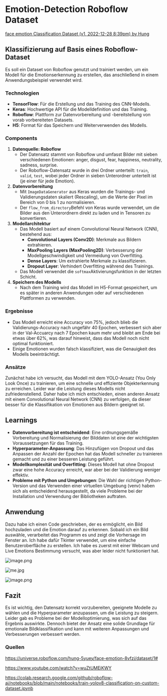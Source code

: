 # Emotion-Detection Roboflow Dataset

[face emotion Classification Dataset (v1, 2022-12-28 8:39pm) by Hung](https://universe.roboflow.com/hung-5yuey/face-emotion-8vfzj/dataset/1#)

## Klassifizierung auf Basis eines Roboflow-Dataset

Es soll ein Dataset von Roboflow genutzt und trainiert werden, um ein Modell für die Emotionserkennung zu erstellen, das anschließend in einem Anwendungsbeispiel verwendet wird.

### **Technologien**

- **TensorFlow**: Für die Erstellung und das Training des CNN-Modells.
- **Keras**: Hochwertige API für die Modelldefinition und das Training.
- **Roboflow**: Plattform zur Datenvorbereitung und -bereitstellung von vorab vorbereiteten Datasets.
- **H5**: Format für das Speichern und Weiterverwenden des Modells.

### Components

1. **Datenquelle: Roboflow**
    - Der Datensatz stammt von Roboflow und umfasst Bilder mit sieben verschiedenen Emotionen: anger, disgust, fear, happiness, neutrality, sadness, surprise.
    - Der Roboflow-Datensatz wurde in drei Ordner unterteilt: `train`, `valid`, `test`, wobei jeder Ordner in sieben Unterordner unterteilt ist (je einer für jede Emotion).
2. **Datenvorbereitung**
    - Mit `ImageDataGenerator` aus Keras wurden die Trainings- und Validierungsdaten skaliert (Rescaling), um die Werte der Pixel im Bereich von 0 bis 1 zu normalisieren.
    - Der `flow_from_directory`Befehl von Keras wurde verwendet, um die Bilder aus den Unterordnern direkt zu laden und in Tensoren zu konvertieren.
3. **Modellarchitektur**
    - Das Modell basiert auf einem Convolutional Neural Network (CNN), bestehend aus:
        - **Convolutional Layers (Conv2D)**: Merkmale aus Bildern extrahieren.
        - **MaxPooling Layers (MaxPooling2D)**: Verbesserung der Modellgeschwindigkeit und Vermeidung von Overfitting.
        - **Dense Layers**: Um extrahierte Merkmale zu klassifizieren.
        - **Dropout Layer**: Verhindert Overfitting während des Trainings.
    - Das Modell verwendet die `softmax`Aktivierungsfunktion in der letzten Schicht.
4. **Speichern des Modells**
    - Nach dem Training wird das Modell im H5-Format gespeichert, um es später in anderen Anwendungen oder auf verschiedenen Plattformen zu verwenden.

### **Ergebnisse**

- Das Modell erreicht eine Accuracy von 75%, jedoch blieb die Validierungs-Accuracy nach ungefähr 40 Epochen, verbessert sich aber in der Val-Accuarcy nach 7 Epochen kaum mehr und bleibt am Ende bei etwas über 62%, was darauf hinweist, dass das Modell noch nicht optimal funktioniert.
- Einige Emotionen wurden falsch klassifiziert, was die Genauigkeit des Modells beeinträchtigt.

### Ansätze

Zunächst habe ich versucht, das Modell mit dem YOLO-Ansatz (You Only Look Once) zu trainieren, um eine schnelle und effiziente Objekterkennung zu erreichen. Leider war die Leistung dieses Modells nicht zufriedenstellend. Daher habe ich mich entschieden, einen anderen Ansatz mit einem Convolutional Neural Network (CNN) zu verfolgen, da dieser besser für die Klassifikation von Emotionen aus Bildern geeignet ist.

## **Learnings**

- **Datenvorbereitung ist entscheidend**: Eine ordnungsgemäße Vorbereitung und Normalisierung der Bilddaten ist eine der wichtigsten Voraussetzungen für das Training.
- **Hyperparameter-Anpassung**: Das Hinzufügen von Dropout und das Anpassen der Anzahl der Epochen hat das Modell schneller zu trainieren gemacht und zu einer besseren Leistung geführt.
- **Modellkomplexität und Overfitting**: Dieses Modell hat ohne Dropout zwar eine hohe Accuracy erreicht, war aber bei der Validierung weniger effektiv.
- **Probleme mit Python und Umgebungen**: Die Wahl der richtigen Python-Version und das Verwenden einer virtuellen Umgebung (venv) haben sich als entscheidend herausgestellt, da viele Probleme bei der Installation und Verwendung der Bibliotheken auftraten.

## Anwendung

Dazu habe ich einen Code geschrieben, der es ermöglicht, ein Bild hochzuladen und die Emotion darauf zu erkennen. Sobald ich ein Bild auswähle, verarbeitet das Programm es und zeigt die Vorhersage im Fenster an. Ich habe dafür Tkinter verwendet, um eine einfache Benutzeroberfläche zu erstellen. Ich habe es zuerst mit einer Webcam und Live Emotions Bestimmung versucht, was aber leider nicht funktioniert hat.

![image.png](attachment:007f93b6-554e-4ef8-9729-3b16d7440b9d:image.png)

![me.jpg](attachment:7756a2ed-407f-438b-8bdb-f9309da7f512:me.jpg)

![image.png](attachment:39e3ede3-337f-42e2-adb4-28a07aafa561:image.png)

## **Fazit**

Es ist wichtig, den Datensatz korrekt vorzubereiten, geeignete Modelle zu wählen und die Hyperparameter anzupassen, um die Leistung zu steigern. Leider gab es Probleme bei der Modelloptimierung, was sich auf das Ergebnis auswirkte. Dennoch bietet der Ansatz eine solide Grundlage für emotionale Bildklassifikation und kann mit weiteren Anpassungen und Verbesserungen verbessert werden.

### Quellen

https://universe.roboflow.com/hung-5yuey/face-emotion-8vfzj/dataset/1#

https://www.youtube.com/watch?v=wuZtUMEiKWY

https://colab.research.google.com/github/roboflow-ai/notebooks/blob/main/notebooks/train-yolov8-classification-on-custom-dataset.ipynb
